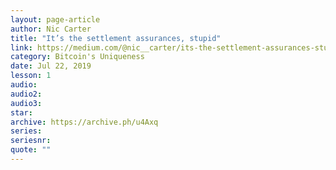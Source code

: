 ```yaml
---
layout: page-article
author: Nic Carter
title: "It’s the settlement assurances, stupid"
link: https://medium.com/@nic__carter/its-the-settlement-assurances-stupid-5dcd1c3f4e41
category: Bitcoin's Uniqueness
date: Jul 22, 2019
lesson: 1
audio: 
audio2: 
audio3: 
star: 
archive: https://archive.ph/u4Axq
series: 
seriesnr: 
quote: ""
---
```

